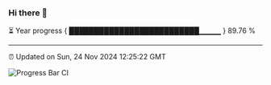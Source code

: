 ### Hi there 👋

⏳ Year progress { ██████████████████████████▁▁▁▁ } 89.76 %

---

⏰ Updated on Sun, 24 Nov 2024 12:25:22 GMT

![Progress Bar CI](https://github.com/liununu/liununu/workflows/Progress%20Bar%20CI/badge.svg)
